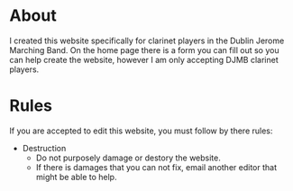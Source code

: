 # About 
I created this website specifically for clarinet players in the Dublin Jerome Marching Band.
On the home page there is a form you can fill out so you can help create the website, however I am only accepting DJMB clarinet players.

# Rules
If you are accepted to edit this website, you must follow by there rules:
- Destruction
  - Do not purposely damage or destory the website.
  - If there is damages that you can not fix, email another editor that might be able to help.
